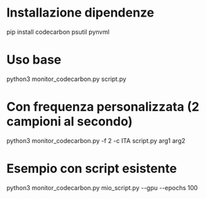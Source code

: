 # Installazione dipendenze
pip install codecarbon psutil pynvml

# Uso base
python3 monitor_codecarbon.py script.py

# Con frequenza personalizzata (2 campioni al secondo)
python3 monitor_codecarbon.py -f 2 -c ITA script.py arg1 arg2

# Esempio con script esistente
python3 monitor_codecarbon.py mio_script.py --gpu --epochs 100